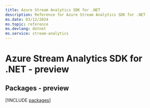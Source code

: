 ```yaml
---
title: Azure Stream Analytics SDK for .NET
description: Reference for Azure Stream Analytics SDK for .NET
ms.date: 03/12/2024
ms.topic: reference
ms.devlang: dotnet
ms.service: stream-analytics
---
```

# Azure Stream Analytics SDK for .NET - preview
## Packages - preview
[!INCLUDE [packages](stream-analytics-index.md)]